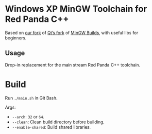 # Windows XP MinGW Toolchain for Red Panda C++

Based on [our fork](https://github.com/redpanda-cpp/mingw-builds/tree/redpanda-11.4) of [Qt’s fork](https://github.com/cristianadam/mingw-builds) of [MinGW Builds](https://github.com/niXman/mingw-builds), with useful libs for beginners.

## Usage

Drop-in replacement for the main stream Red Panda C++ toolchain.

# Build

Run `./main.sh` in Git Bash.

Args:
- `--arch`: `32` or `64`.
- `--clean`: Clean build directory before building.
- `--enable-shared`: Build shared libraries.
